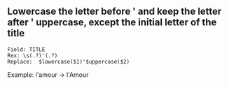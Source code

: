 ## Lowercase the letter before ' and keep the letter after ' uppercase, except the initial letter of the title 
```
Field: TITLE
Rex: \s(.?)'(.?)
Replace:  $lowercase($1)'$uppercase($2)
```
Example: l'amour -> l'Amour
